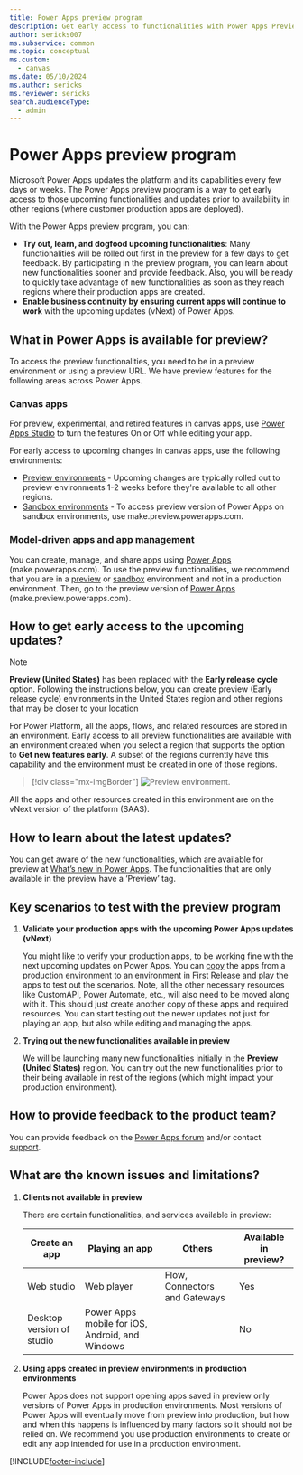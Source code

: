 ```yaml
---
title: Power Apps preview program 
description: Get early access to functionalities with Power Apps Preview Program
author: sericks007
ms.subservice: common
ms.topic: conceptual
ms.custom: 
  - canvas
ms.date: 05/10/2024
ms.author: sericks
ms.reviewer: sericks
search.audienceType: 
  - admin
---
```

# Power Apps preview program

Microsoft Power Apps updates the platform and its capabilities every few days or weeks. The Power Apps preview program is a way to get early access to those upcoming functionalities and updates prior to availability in other regions (where customer production apps are deployed).

With the Power Apps preview program, you can:
- **Try out, learn, and dogfood upcoming functionalities**: Many functionalities will be rolled out first in the preview for a few days to get feedback. By participating in the preview program, you can learn about new functionalities sooner and provide feedback. Also, you will be ready to quickly take advantage of new functionalities as soon as they reach regions where their production apps are created.
- **Enable business continuity by ensuring current apps will continue to work** with the upcoming updates (vNext) of Power Apps.

## What in Power Apps is available for preview?

To access the preview functionalities, you need to be in a preview environment or using a preview URL. We have preview features for the following areas across Power Apps.

### Canvas apps

For preview, experimental, and retired features in canvas apps, use [Power Apps Studio](/powerapps/maker/canvas-apps/working-with-experimental-preview) to turn the features On or Off while editing your app.

For early access to upcoming changes in canvas apps, use the following environments:

- [Preview environments](#how-to-get-early-access-to-the-upcoming-updates) - Upcoming changes are typically rolled out to preview environments 1-2 weeks before they're available to all other regions.
- [Sandbox environments](/power-platform/admin/sandbox-environments) - To access preview version of Power Apps on sandbox environments, use make.preview.powerapps.com. 

### Model-driven apps and app management

You can create, manage, and share apps using [Power Apps][2] (make.powerapps.com). To use the preview functionalities, we recommend that you are in a [preview](#how-to-get-early-access-to-the-upcoming-updates) or [sandbox](/power-platform/admin/sandbox-environments) environment and not in a production environment. Then, go to the preview version of [Power Apps][3] (make.preview.powerapps.com).

## How to get early access to the upcoming updates?

> [!Note]
> **Preview (United States)** has been replaced with the **Early release cycle** option. Following the instructions below, you can create preview (Early release cycle) environments in the United States region and other regions that may be closer to your location

For Power Platform, all the apps, flows, and related resources are stored in an environment. Early access to all preview functionalities are available with an environment created when you select a region that supports the option to **Get new features early**. A subset of the regions currently have this capability and the environment must be created in one of those regions.

> [!div class="mx-imgBorder"] 
> ![Preview environment.](media/env3-preview.png "Preview environment") 

All the apps and other resources created in this environment are on the vNext version of the platform (SAAS).

## How to learn about the latest updates?

You can get aware of the new functionalities, which are available for preview at [What’s new in Power Apps][5]. The functionalities that are only available in the preview have a ‘Preview’ tag.

## Key scenarios to test with the preview program

1. **Validate your production apps with the upcoming Power Apps updates (vNext)**

   You might like to verify your production apps, to be working fine with the next upcoming updates on Power Apps. You can [copy](/powerapps/maker/data-platform/export-solutions) the apps from a production environment to an environment in First Release and play the apps to test out the scenarios. Note, all the other necessary resources like CustomAPI, Power Automate, etc., will also need to be moved along with it. This should just create another copy of these apps and required resources. You can start testing out the newer updates not just for playing an app, but also while editing and managing the apps.
   
2. **Trying out the new functionalities available in preview**

   We will be launching many new functionalities initially in the **Preview (United States)** region. You can try out the new functionalities prior to their being available in rest of the regions (which might impact your production environment).

## How to provide feedback to the product team?

You can provide feedback on the [Power Apps forum][8] and/or contact [support][9].

## What are the known issues and limitations?

1. **Clients not available in preview**

   There are certain functionalities, and services available in preview:
   
    | Create an app | Playing an app | Others | Available in preview? |
    | - | - | - | - |
    | Web studio | Web player | Flow, Connectors and Gateways | Yes |
    | Desktop version of studio | Power Apps mobile for iOS, Android, and Windows | | No |

2. **Using apps created in preview environments in production environments**

   Power Apps does not support opening apps saved in preview only versions of Power Apps in production environments. Most versions of Power Apps will eventually move from preview into production, but how and when this happens is influenced by many factors so it should not be relied on. We recommend you use production environments to create or edit any app intended for use in a production environment.

<!--Reference links in article-->
[2]: https://make.powerapps.com
[3]: https://make.preview.powerapps.com
[4]: /powerapps/maker/canvas-apps/working-with-experimental-preview
[5]: /powerapps/whats-new
[7]: https://preview.create.powerapps.com
[8]: https://powerusers.microsoft.com/t5/PowerApps-Community/ct-p/PowerApps1
[9]: https://powerapps.microsoft.com/support/


[!INCLUDE[footer-include](../includes/footer-banner.md)]
